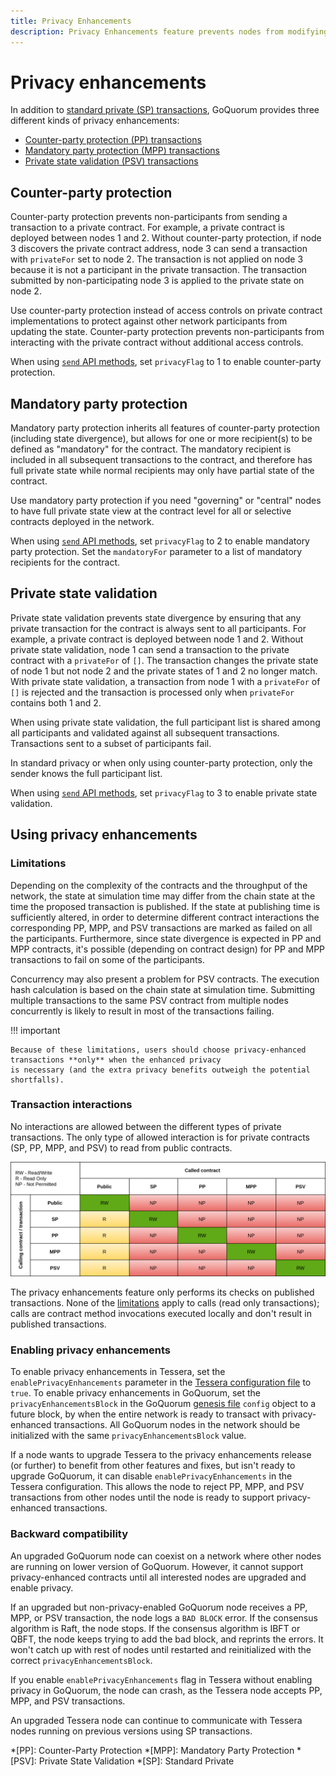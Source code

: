 ```yaml
---
title: Privacy Enhancements
description: Privacy Enhancements feature prevents nodes from modifying contracts they are not party with.
---
```


# Privacy enhancements

In addition to [standard private (SP) transactions](PrivateAndPublic.md#private-transactions), GoQuorum provides three
different kinds of privacy enhancements:

* [Counter-party protection (PP) transactions](#counter-party-protection)
* [Mandatory party protection (MPP) transactions](#mandatory-party-protection)
* [Private state validation (PSV) transactions](#private-state-validation)

## Counter-party protection

Counter-party protection prevents non-participants from sending a transaction to a private contract.
For example, a private contract is deployed between nodes 1 and 2.
Without counter-party protection, if node 3 discovers the private contract address, node 3 can send a transaction with
`privateFor` set to node 2.
The transaction is not applied on node 3 because it is not a participant in the private transaction.
The transaction submitted by non-participating node 3 is applied to the private state on node 2.

Use counter-party protection instead of access controls on private contract implementations to protect against other
network participants from updating the state.
Counter-party protection prevents non-participants from interacting with the private contract without additional access
controls.

When using [`send` API methods](../../Reference/API-Methods.md#privacy-methods), set `privacyFlag` to 1 to enable
counter-party protection.

## Mandatory party protection

Mandatory party protection inherits all features of counter-party protection (including state divergence), but allows
for one or more recipient(s) to be defined as "mandatory" for the contract.
The mandatory recipient is included in all subsequent transactions to the contract, and therefore has full private state
while normal recipients may only have partial state of the contract.

Use mandatory party protection if you need "governing" or "central" nodes to have full private state view at the contract
level for all or selective contracts deployed in the network.

When using [`send` API methods](../../Reference/API-Methods.md#privacy-methods), set `privacyFlag` to 2 to enable
mandatory party protection.
Set the `mandatoryFor` parameter to a list of mandatory recipients for the contract.

## Private state validation

Private state validation prevents state divergence by ensuring that any private transaction for the contract is always
sent to all participants.
For example, a private contract is deployed between node 1 and 2.
Without private state validation, node 1 can send a transaction to the private contract with a `privateFor` of `[]`.
The transaction changes the private state of node 1 but not node 2 and the private states of 1 and 2 no longer match.
With private state validation, a transaction from node 1 with a `privateFor` of `[]` is rejected and the transaction is
processed only when `privateFor` contains both 1 and 2.

When using private state validation, the full participant list is shared among all participants and validated against
all subsequent transactions.
Transactions sent to a subset of participants fail.

In standard privacy or when only using counter-party protection, only the sender knows the full participant list.

When using [`send` API methods](../../Reference/API-Methods.md#privacy-methods), set `privacyFlag` to 3 to enable
private state validation.

## Using privacy enhancements

### Limitations

Depending on the complexity of the contracts and the throughput of the network, the state at simulation time may differ
from the chain state at the time the proposed transaction is published.
If the state at publishing time is sufficiently altered, in order to determine different contract interactions the
corresponding PP, MPP, and PSV transactions are marked as failed on all the participants.
Furthermore, since state divergence is expected in PP and MPP contracts, it's possible (depending on contract design)
for PP and MPP transactions to fail on some of the participants.

Concurrency may also present a problem for PSV contracts.
The execution hash calculation is based on the chain state at simulation time.
Submitting multiple transactions to the same PSV contract from multiple nodes concurrently is likely to result in most
of the transactions failing.

!!! important

    Because of these limitations, users should choose privacy-enhanced transactions **only** when the enhanced privacy
    is necessary (and the extra privacy benefits outweigh the potential shortfalls).

### Transaction interactions

No interactions are allowed between the different types of private transactions.
The only type of allowed interaction is for private contracts (SP, PP, MPP, and PSV) to read from public contracts.

![Contract interaction matrix](../../images/PrivacyEnhancements_Contract_Interaction_Matrix.png)

The privacy enhancements feature only performs its checks on published transactions.
None of the [limitations](#limitations) apply to calls (read only transactions); calls are contract method invocations
executed locally and don't result in published transactions.

### Enabling privacy enhancements

To enable privacy enhancements in Tessera, set the `enablePrivacyEnhancements` parameter in the
[Tessera configuration file](https://docs.tessera.consensys.net/en/stable/Reference/SampleConfiguration/) to `true`.
To enable privacy enhancements in GoQuorum, set the `privacyEnhancementsBlock` in the GoQuorum
[genesis file](../../HowTo/Configure/GenesisOptions.md) `config` object to a future block, by when the entire network is
ready to transact with privacy-enhanced transactions.
All GoQuorum nodes in the network should be initialized with the same `privacyEnhancementsBlock` value.

If a node wants to upgrade Tessera to the privacy enhancements release (or further) to benefit from other features and
fixes, but isn't ready to upgrade GoQuorum, it can disable `enablePrivacyEnhancements` in the Tessera configuration.
This allows the node to reject PP, MPP, and PSV transactions from other nodes until the node is ready to support
privacy-enhanced transactions.

### Backward compatibility

An upgraded GoQuorum node can coexist on a network where other nodes are running on lower version of GoQuorum.
However, it cannot support privacy-enhanced contracts until all interested nodes are upgraded and
enable privacy.

If an upgraded but non-privacy-enabled GoQuorum node receives a PP, MPP, or PSV transaction, the node logs a `BAD BLOCK` error.
If the consensus algorithm is Raft, the node stops.
If the consensus algorithm is IBFT or QBFT, the node keeps trying to add the bad block, and reprints the errors.
It won't catch up with rest of nodes until restarted and reinitialized with the correct `privacyEnhancementsBlock`.

If you enable `enablePrivacyEnhancements` flag in Tessera without enabling privacy in GoQuorum, the node can crash, as
the Tessera node accepts PP, MPP, and PSV transactions.

An upgraded Tessera node can continue to communicate with Tessera nodes running on previous versions using SP transactions.

*[PP]: Counter-Party Protection
*[MPP]: Mandatory Party Protection
*[PSV]: Private State Validation
*[SP]: Standard Private
